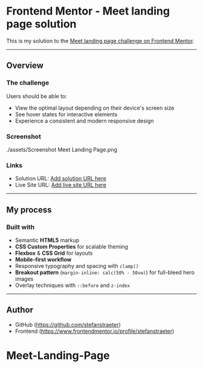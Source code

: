 # Frontend Mentor - Meet landing page solution

This is my solution to the [Meet landing page challenge on Frontend Mentor](https://www.frontendmentor.io/challenges/meet-landing-page-rbTDS6OUR).

---

## Overview

### The challenge

Users should be able to:

- View the optimal layout depending on their device's screen size
- See hover states for interactive elements
- Experience a consistent and modern responsive design

### Screenshot

./assets/Screenshot Meet Landing Page.png

### Links

- Solution URL: [Add solution URL here](https://your-solution-url.com)
- Live Site URL: [Add live site URL here](https://your-live-site-url.com)

---

## My process

### Built with

- Semantic **HTML5** markup
- **CSS Custom Properties** for scalable theming
- **Flexbox** & **CSS Grid** for layouts
- **Mobile-first workflow**
- Responsive typography and spacing with `clamp()`
- **Breakout pattern** (`margin-inline: calc(50% - 50vw)`) for full-bleed hero images
- Overlay techniques with `::before` and `z-index`

---

## Author

- GitHub (https://github.com/stefanstraeter)
- Frontend (https://www.frontendmentor.io/profile/stefanstraeter)
# Meet-Landing-Page
